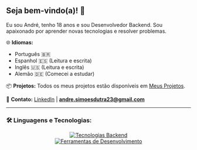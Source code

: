 ## Seja bem-vindo(a)! 👋

Eu sou André, tenho 18 anos e sou Desenvolvedor Backend. Sou apaixonado por aprender novas tecnologias e resolver problemas.

🌐 **Idiomas:**
- Português 🇧🇷
- Espanhol 🇪🇸 (Leitura e escrita)
- Inglês 🇺🇸 (Leitura e escrita)
- Alemão 🇩🇪 (Comecei a estudar)

📦 **Projetos:**
Todos os meus projetos estão disponíveis em [Meus Projetos](https://github.com/endlessproxy?tab=repositories).

📩 **Contato:**
[LinkedIn](https://www.linkedin.com/in/euandresimoes/) | **andre.simoesdutra23@gmail.com**

---

### 🛠️ Linguagens e Tecnologias:

<p align="center">
  <a href="https://skillicons.dev">
    <img src="https://skillicons.dev/icons?i=cs,dotnet,typescript,express,prisma,selenium" alt="Tecnologias Backend" />
    <br>
    <img src="https://skillicons.dev/icons?i=mysql,docker,postman,git" alt="Ferramentas de Desenvolvimento" />
  </a>
</p>
